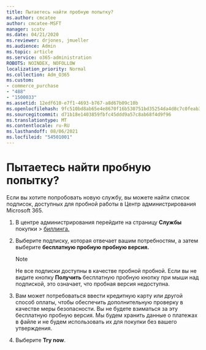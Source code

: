 ```yaml
---
title: Пытаетесь найти пробную попытку?
ms.author: cmcatee
author: cmcatee-MSFT
manager: scotv
ms.date: 04/21/2020
ms.reviewer: drjones, jmueller
ms.audience: Admin
ms.topic: article
ms.service: o365-administration
ROBOTS: NOINDEX, NOFOLLOW
localization_priority: Normal
ms.collection: Adm_O365
ms.custom:
- commerce_purchase
- "488"
- "1500033"
ms.assetid: 12edf610-e7f1-4693-b767-a8d67b09c10b
ms.openlocfilehash: 9fc510bd8ab65e4e8670f16b530751bd35254da4d8c7c0feab3cfbf1d0e24303
ms.sourcegitcommit: d71b18e1403859fbfc45ddd9a57c8ab68f4d9f96
ms.translationtype: MT
ms.contentlocale: ru-RU
ms.lasthandoff: 08/06/2021
ms.locfileid: "54501001"
---
```

# <a name="trying-to-find-a-trial"></a>Пытаетесь найти пробную попытку?

Если вы хотите попробовать новую службу, вы можете найти список подписок, доступных для пробной работы в Центр администрирования Microsoft 365.
  
1. В центре администрирования перейдите на страницу **Службы** покупки \> [биллинга.](https://go.microsoft.com/fwlink/p/?linkid=868433)

2. Выберите подписку, которая отвечает вашим потребностям, а затем выберите **бесплатную пробную пробную версия.**

    > [!NOTE]
    > Не все подписки доступны в качестве пробной пробной. Если вы не видите кнопку **Получить** бесплатную пробную кнопку при мыши над подпиской, это означает, что пробная версия недоступна.
  
3. Вам может потребоваться ввести кредитную карту или другой способ оплаты, чтобы обеспечить дополнительную проверку в качестве меры безопасности. Вы не будете взиматься за эту бесплатную пробную версия. Мы будем хранить данные о платежах в файле и не будем использовать их для покупки без вашего утверждения.

4. Выберите **Try now**.